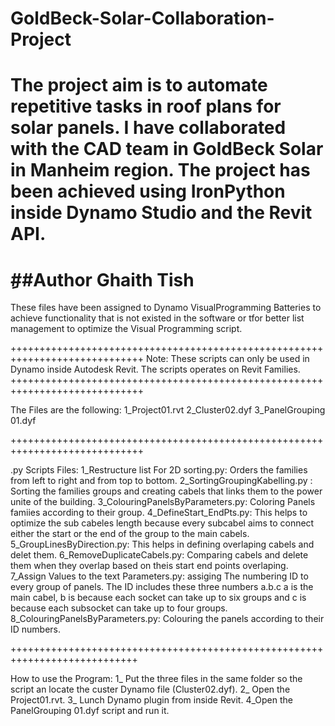 # GoldBeck-Solar-Collaboration-Project
The project aim is to automate repetitive tasks in roof plans for solar panels. I have collaborated with the CAD team in GoldBeck Solar in Manheim region. The project has been achieved using IronPython inside Dynamo Studio and the Revit API.
===================================================================================
ِ##Author Ghaith Tish
===================================================================================
These files have been assigned to Dynamo VisualProgramming Batteries to achieve functionality
that is not existed in the software or tfor better list management to optimize the Visual Programming script.

+++++++++++++++++++++++++++++++++++++++++++++++++++++++++++++++++++++++++++++
Note:
These scripts can only be used in Dynamo inside Autodesk Revit.
The scripts operates on Revit Families.
+++++++++++++++++++++++++++++++++++++++++++++++++++++++++++++++++++++++++++++

The Files are the following:
1_Project01.rvt
2_Cluster02.dyf
3_PanelGrouping 01.dyf

+++++++++++++++++++++++++++++++++++++++++++++++++++++++++++++++++++++++++++++

.py Scripts Files:
1_Restructure list For 2D sorting.py: Orders the families from left to right and from top to bottom.
2_SortingGroupingKabelling.py : Sorting the families groups and creating cabels that links them to the power unite of the building.
3_ColouringPanelsByParameters.py: Coloring Panels famiies according to their group.
4_DefineStart_EndPts.py: This helps to optimize the sub cabeles length because every subcabel aims to connect either the start or the end of the group to the main cabels.
5_GroupLinesByDirection.py: This helps in defining overlaping cabels and delet them.
6_RemoveDuplicateCabels.py: Comparing cabels and delete them when they overlap based on theis start end points overlaping.
7_Assign Values to the text Parameters.py: assiging The numbering ID to every group of panels. The ID includes these three numbers a.b.c a is the main cabel, b is because each socket can take up to six groups and c is because each subsocket can take up to four groups.
8_ColouringPanelsByParameters.py: Colouring the panels according to their ID numbers.

++++++++++++++++++++++++++++++++++++++++++++++++++++++++++++++++++++++++++++

How to use the Program:
1_ Put the three files in the same folder so the script an locate the custer Dynamo file (Cluster02.dyf).
2_ Open the Project01.rvt.
3_ Lunch Dynamo plugin from inside Revit.
4_Open the PanelGrouping 01.dyf script and run it.
